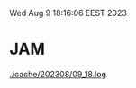 Wed Aug  9 18:16:06 EEST 2023
# JAM
<a href='./cache/202308/09_18.log'>./cache/202308/09_18.log</a>
